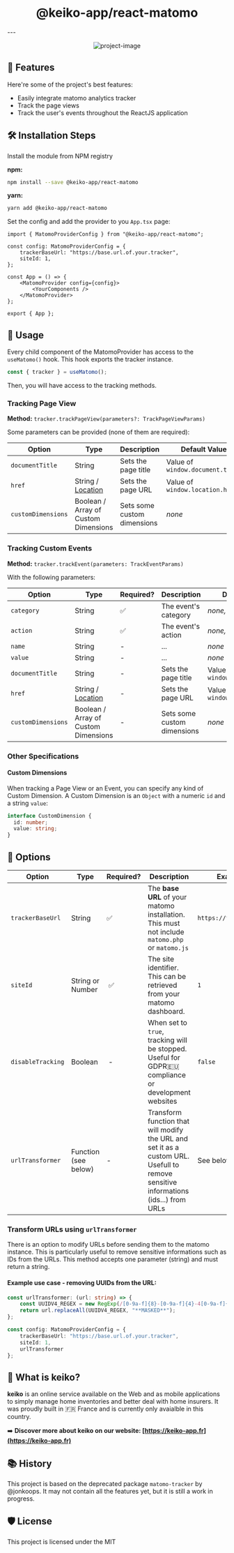 <h1 align="center" id="title">@keiko-app/react-matomo</h1>
---

<p align="center"><img src="https://socialify.git.ci/keiko-app/react-matomo/image?description=1&amp;font=Source%20Code%20Pro&amp;forks=1&amp;issues=1&amp;language=1&amp;name=1&amp;owner=1&amp;pulls=1&amp;stargazers=1&amp;theme=Auto" alt="project-image" with="75%"></p>

## 🧐 Features

Here're some of the project's best features:

- Easily integrate matomo analytics tracker
- Track the page views
- Track the user's events throughout the ReactJS application

## 🛠️ Installation Steps

Install the module from NPM registry

**npm:**

```bash
npm install --save @keiko-app/react-matomo
```

**yarn:**

```bash
yarn add @keiko-app/react-matomo
```

Set the config and add the provider to you `App.tsx` page:

```tsx
import { MatomoProviderConfig } from "@keiko-app/react-matomo";

const config: MatomoProviderConfig = {
	trackerBaseUrl: "https://base.url.of.your.tracker",
	siteId: 1,
};

const App = () => {
	<MatomoProvider config={config}>
		<YourComponents />	
	</MatomoProvider>
};

export { App };
```

## 📝 Usage

Every child component of the MatomoProvider has access to the `useMatomo()` hook. This hook exports the tracker instance.

```typescript
const { tracker } = useMatomo();
```

Then, you will have access to the tracking methods. 

### Tracking Page View 

**Method:** `tracker.trackPageView(parameters?: TrackPageViewParams)` 

Some parameters can be provided (none of them are required): 

| Option | Type | Description | Default Value |
| --- | --- | --- | --- |
| `documentTitle` | String | Sets the page title | Value of `window.document.title`
| `href` | String / [Location](https://developer.mozilla.org/docs/Web/API/Location) | Sets the page URL | Value of `window.location.href` |
| `customDimensions` | Boolean / Array of Custom Dimensions | Sets some custom dimensions | *none* |

### Tracking Custom Events 

**Method:** `tracker.trackEvent(parameters: TrackEventParams)`

With the following parameters: 

| Option | Type | Required? | Description | Default Value |
| --- | --- | --- | --- | --- |
| `category` | String | ✅ | The event's category | *none, must be set* 
| `action` | String | ✅ | The event's action | *none, must be set* 
| `name` | String | - | ... | *none* 
| `value` | String | - | ... | *none* 
| `documentTitle` | String | - | Sets the page title | Value of `window.document.title`
| `href` | String / [Location](https://developer.mozilla.org/docs/Web/API/Location) | - | Sets the page URL | Value of `window.location.href` |
| `customDimensions` | Boolean / Array of Custom Dimensions | - | Sets some custom dimensions | *none* |

### Other Specifications

#### Custom Dimensions

When tracking a Page View or an Event, you can specify any kind of Custom Dimension. A Custom Dimension is an `Object` with a numeric `id` and a string `value`: 

```typescript
interface CustomDimension {
  id: number;
  value: string;
}
```


## 🔧 Options

| Option | Type | Required? | Description | Example |
| --- | --- | --- | --- | --- |
| `trackerBaseUrl` | String | ✅ | The **base URL** of your matomo installation. This must not include `matomo.php` or `matomo.js` | `https://track.me.eu` |
| `siteId` |  String or Number | ✅ | The site identifier. This can be retrieved from your matomo dashboard. | `1` |
| `disableTracking` | Boolean | - | When set to `true`, tracking will be stopped. Useful for GDPR🇪🇺 compliance or development websites | `false` |
| `urlTransformer` | Function (see below) | - | Transform function that will modify the URL and set it as a custom URL. Usefull to remove sensitive informations (ids...) from URLs | See below |

### Transform URLs using `urlTransformer`

There is an option to modify URLs before sending them to the matomo instance. This is particularly useful to remove sensitive informations such as IDs from the URLs. This method accepts one parameter (string) and must return a string. 

#### Example use case - removing UUIDs from the URL: 
```typescript
const urlTransformer: (url: string) => {
	const UUIDV4_REGEX = new RegExp(/[0-9a-f]{8}-[0-9a-f]{4}-4[0-9a-f]{3}-[89ab][0-9a-f]{3}-[0-9a-f]{12}/, "g");
	return url.replaceAll(UUIDV4_REGEX, "**MASKED**");
};

const config: MatomoProviderConfig = {
	trackerBaseUrl: "https://base.url.of.your.tracker",
	siteId: 1,
	urlTransformer
};
```

## 💖 What is keiko?

**keiko** is an online service available on the Web and as mobile applications to simply manage home inventories and better deal with home insurers. It was proudly built in 🇫🇷 France and is currently only avaialble in this country. 

➡️ **Discover more about keiko on our website: [https://keiko-app.fr](https://keiko-app.fr)**

## 📚 History

This project is based on the deprecated package `matomo-tracker` by @jonkoops. It may not contain all the features yet, but it is still a work in progress.  

## 🛡️ License

This project is licensed under the MIT
